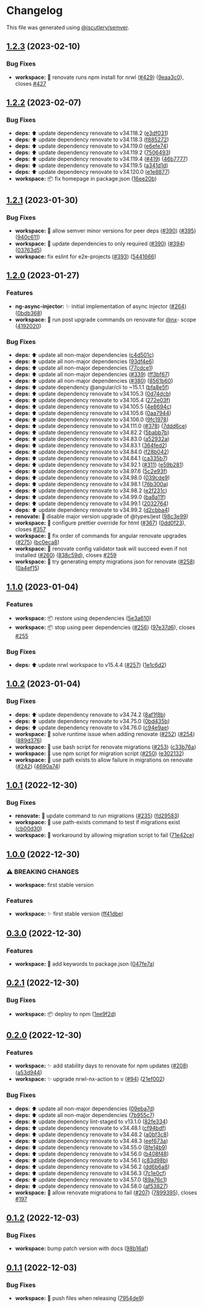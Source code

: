 # Changelog

This file was generated using [@jscutlery/semver](https://github.com/jscutlery/semver).

## [1.2.3](https://github.com/nx-squeezer/squeezer/compare/workspace@1.2.2...workspace@1.2.3) (2023-02-10)


### Bug Fixes

* **workspace:** :bug: renovate runs npm install for nrwl ([#429](https://github.com/nx-squeezer/squeezer/issues/429)) ([9eaa3c0](https://github.com/nx-squeezer/squeezer/commit/9eaa3c08e9f521dc7e22b2591de1b045521430d4)), closes [#427](https://github.com/nx-squeezer/squeezer/issues/427)

## [1.2.2](https://github.com/nx-squeezer/squeezer/compare/workspace@1.2.1...workspace@1.2.2) (2023-02-07)


### Bug Fixes

* **deps:** :arrow_up: update dependency renovate to v34.118.2 ([e3df031](https://github.com/nx-squeezer/squeezer/commit/e3df03159286d3236e0126a1b983bbaad2d55050))
* **deps:** :arrow_up: update dependency renovate to v34.118.3 ([f885272](https://github.com/nx-squeezer/squeezer/commit/f8852721bd5c168d1f882d75918ef115b9534f1b))
* **deps:** :arrow_up: update dependency renovate to v34.119.0 ([e6efe74](https://github.com/nx-squeezer/squeezer/commit/e6efe74ec1a723630eec04e34693a94d854ff1e2))
* **deps:** :arrow_up: update dependency renovate to v34.119.2 ([7506493](https://github.com/nx-squeezer/squeezer/commit/75064939053406b84bb504eed5899205fc98bf85))
* **deps:** :arrow_up: update dependency renovate to v34.119.4 ([#419](https://github.com/nx-squeezer/squeezer/issues/419)) ([46b7777](https://github.com/nx-squeezer/squeezer/commit/46b7777902eceeaa8220cae89260d89eb3ef778e))
* **deps:** :arrow_up: update dependency renovate to v34.119.5 ([a341d1d](https://github.com/nx-squeezer/squeezer/commit/a341d1dbf78658c19dedf4af96b7f9c0e108d796))
* **deps:** :arrow_up: update dependency renovate to v34.120.0 ([e1e8877](https://github.com/nx-squeezer/squeezer/commit/e1e8877d218c79e034cc94c07b3f6dd59e50b417))
* **workspace:** :package: fix homepage in package.json ([16ee20b](https://github.com/nx-squeezer/squeezer/commit/16ee20bafd63ec5c139849b93ac79633595ba3e7))

## [1.2.1](https://github.com/nx-squeezer/squeezer/compare/workspace@1.2.0...workspace@1.2.1) (2023-01-30)


### Bug Fixes

* **workspace:** :pushpin: allow semver minor versions for peer deps ([#390](https://github.com/nx-squeezer/squeezer/issues/390)) ([#395](https://github.com/nx-squeezer/squeezer/issues/395)) ([940c611](https://github.com/nx-squeezer/squeezer/commit/940c6118bdee6e4c8cee0c1cfbcb2341592df30f))
* **workspace:** :pushpin: update dependencies to only required ([#390](https://github.com/nx-squeezer/squeezer/issues/390)) ([#394](https://github.com/nx-squeezer/squeezer/issues/394)) ([03763d5](https://github.com/nx-squeezer/squeezer/commit/03763d5adade6bdfec6aefc76282adeeb2083284))
* **workspace:** fix eslint for e2e-projects ([#393](https://github.com/nx-squeezer/squeezer/issues/393)) ([5441666](https://github.com/nx-squeezer/squeezer/commit/54416665a31b3fb552201bcde42a24c01880c132))

## [1.2.0](https://github.com/nx-squeezer/squeezer/compare/workspace@1.1.0...workspace@1.2.0) (2023-01-27)


### Features

* **ng-async-injector:** :sparkles: initial implementation of async injector ([#264](https://github.com/nx-squeezer/squeezer/issues/264)) ([0bdb368](https://github.com/nx-squeezer/squeezer/commit/0bdb3680a42b05a4882e7e6051b2ad7b3652d42e))
* **workspace:** :bug: run post upgrade commands on renovate for [@nx](https://github.com/nx)- scope ([4192020](https://github.com/nx-squeezer/squeezer/commit/41920207358ebba587c5f3b92f1c228b400078ca))


### Bug Fixes

* **deps:** :arrow_up: update all non-major dependencies ([c4d501c](https://github.com/nx-squeezer/squeezer/commit/c4d501c4ad9804594c3c6ce63f5d867105bbad83))
* **deps:** :arrow_up: update all non-major dependencies ([93df4e6](https://github.com/nx-squeezer/squeezer/commit/93df4e6ff20bde1c0d929296051a69c78924c257))
* **deps:** :arrow_up: update all non-major dependencies ([77cdce1](https://github.com/nx-squeezer/squeezer/commit/77cdce1d27acd142016c655925cca3cf4ab13a0a))
* **deps:** :arrow_up: update all non-major dependencies ([#339](https://github.com/nx-squeezer/squeezer/issues/339)) ([ff3bf67](https://github.com/nx-squeezer/squeezer/commit/ff3bf67c022b73e4ce1b393189600afb7bd57c44))
* **deps:** :arrow_up: update all non-major dependencies ([#380](https://github.com/nx-squeezer/squeezer/issues/380)) ([8561b60](https://github.com/nx-squeezer/squeezer/commit/8561b604bc025d2209284cb16a5ee9671aa19aca))
* **deps:** :arrow_up: update dependency @angular/cli to ~15.1.1 ([bfa8e5f](https://github.com/nx-squeezer/squeezer/commit/bfa8e5ff422fc573a020aa3d9538f3551f01ee29))
* **deps:** :arrow_up: update dependency renovate to v34.105.3 ([0d74dcb](https://github.com/nx-squeezer/squeezer/commit/0d74dcbc11b2fb40a9caa5fe6055b6485d23074a))
* **deps:** :arrow_up: update dependency renovate to v34.105.4 ([272e03f](https://github.com/nx-squeezer/squeezer/commit/272e03fc275ad6ec86e6c0c3cb8d10a0409079ab))
* **deps:** :arrow_up: update dependency renovate to v34.105.5 ([4e8694c](https://github.com/nx-squeezer/squeezer/commit/4e8694cae0b4c82cbb1999147bf52465369254fd))
* **deps:** :arrow_up: update dependency renovate to v34.105.6 ([0aa7944](https://github.com/nx-squeezer/squeezer/commit/0aa79441d0efed1453650b99863867e993485eb1))
* **deps:** :arrow_up: update dependency renovate to v34.106.0 ([9fc1978](https://github.com/nx-squeezer/squeezer/commit/9fc19783f08cefab4e3a36eff0cd0ec60ecabc4a))
* **deps:** :arrow_up: update dependency renovate to v34.111.0 ([#378](https://github.com/nx-squeezer/squeezer/issues/378)) ([7ddd6ce](https://github.com/nx-squeezer/squeezer/commit/7ddd6ce36973abb593f6a2c6c1449ca42d9a4539))
* **deps:** :arrow_up: update dependency renovate to v34.82.2 ([5babb7b](https://github.com/nx-squeezer/squeezer/commit/5babb7b4100b7f337714e46252165d7a34c9d4a3))
* **deps:** :arrow_up: update dependency renovate to v34.83.0 ([a52932a](https://github.com/nx-squeezer/squeezer/commit/a52932a09c5e9d4ea7aab42f22b8d2b83779387a))
* **deps:** :arrow_up: update dependency renovate to v34.83.1 ([364fed2](https://github.com/nx-squeezer/squeezer/commit/364fed22ab694078dfcd140cdbbceda6e461aa37))
* **deps:** :arrow_up: update dependency renovate to v34.84.0 ([f28b042](https://github.com/nx-squeezer/squeezer/commit/f28b0421a299c67f4ad9ac0b0137da18fa74e6c5))
* **deps:** :arrow_up: update dependency renovate to v34.84.1 ([ca335b7](https://github.com/nx-squeezer/squeezer/commit/ca335b7568ccf71fbebd83d725f29585924779b5))
* **deps:** :arrow_up: update dependency renovate to v34.92.1 ([#311](https://github.com/nx-squeezer/squeezer/issues/311)) ([e59b281](https://github.com/nx-squeezer/squeezer/commit/e59b28126912c0dc7cb05a51d1925d1486e12181))
* **deps:** :arrow_up: update dependency renovate to v34.97.6 ([5c2e93f](https://github.com/nx-squeezer/squeezer/commit/5c2e93fe977537a94d3242d1f8bed2ab1c672b86))
* **deps:** :arrow_up: update dependency renovate to v34.98.0 ([039cde9](https://github.com/nx-squeezer/squeezer/commit/039cde92c7e48bea97835fbb4f487c4ffb404d37))
* **deps:** :arrow_up: update dependency renovate to v34.98.1 ([76b300a](https://github.com/nx-squeezer/squeezer/commit/76b300a5a08d4ab5095a760185b6fce7d6568ba9))
* **deps:** :arrow_up: update dependency renovate to v34.98.2 ([e2f231c](https://github.com/nx-squeezer/squeezer/commit/e2f231c3ec267a0aa79e3f7d9e0692f7009d528c))
* **deps:** :arrow_up: update dependency renovate to v34.99.0 ([ba8a11f](https://github.com/nx-squeezer/squeezer/commit/ba8a11fd17634f27f73343c3056b58461c9ab4bf))
* **deps:** :arrow_up: update dependency renovate to v34.99.1 ([2032764](https://github.com/nx-squeezer/squeezer/commit/2032764068e6399cace173adc814e425e12d4e9f))
* **deps:** :arrow_up: update dependency renovate to v34.99.2 ([d2cbba4](https://github.com/nx-squeezer/squeezer/commit/d2cbba407fc28d5d1c975a66b85920a4296d8831))
* **renovate:** :bug: disable major version upgrade of @types/jest ([98c3e99](https://github.com/nx-squeezer/squeezer/commit/98c3e99b8cd841d9d3c15e8d4b31d43fa4d600d5))
* **workspace:** :bug: configure prettier override for html ([#367](https://github.com/nx-squeezer/squeezer/issues/367)) ([0dd0f23](https://github.com/nx-squeezer/squeezer/commit/0dd0f2312519c95b6a99b2ecc39d072af6da72aa)), closes [#357](https://github.com/nx-squeezer/squeezer/issues/357)
* **workspace:** :bug: fix order of commands for angular renovate upgrades ([#275](https://github.com/nx-squeezer/squeezer/issues/275)) ([bc0eca8](https://github.com/nx-squeezer/squeezer/commit/bc0eca8c29a0534814285227ac54dbc745f69906))
* **workspace:** :bug: renovate config validator task will succeed even if not installed ([#260](https://github.com/nx-squeezer/squeezer/issues/260)) ([838c59d](https://github.com/nx-squeezer/squeezer/commit/838c59d809dcc8567e69f6e1c64772e414aaa961)), closes [#259](https://github.com/nx-squeezer/squeezer/issues/259)
* **workspace:** :bug: try generating empty migrations json for renovate ([#258](https://github.com/nx-squeezer/squeezer/issues/258)) ([0a4ef15](https://github.com/nx-squeezer/squeezer/commit/0a4ef156c0655c554a58b45c0d835accc60c530a))

## [1.1.0](https://github.com/nx-squeezer/squeezer/compare/workspace@1.0.2...workspace@1.1.0) (2023-01-04)


### Features

* **workspace:** :package: restore using dependencies ([5e3a610](https://github.com/nx-squeezer/squeezer/commit/5e3a6109649ed11ce6cf15bafa5aa157f76bbabe))
* **workspace:** :package: stop using peer dependencies ([#256](https://github.com/nx-squeezer/squeezer/issues/256)) ([97e37d6](https://github.com/nx-squeezer/squeezer/commit/97e37d60a7d32b30136853c60d37ad3cc2f96599)), closes [#255](https://github.com/nx-squeezer/squeezer/issues/255)


### Bug Fixes

* **deps:** ⬆️ update nrwl workspace to v15.4.4 ([#257](https://github.com/nx-squeezer/squeezer/issues/257)) ([1e1c6d2](https://github.com/nx-squeezer/squeezer/commit/1e1c6d26c8bc192574c047ed2bdf53b12b393c6e))

## [1.0.2](https://github.com/nx-squeezer/squeezer/compare/workspace@1.0.1...workspace@1.0.2) (2023-01-04)


### Bug Fixes

* **deps:** :arrow_up: update dependency renovate to v34.74.2 ([8af1f8b](https://github.com/nx-squeezer/squeezer/commit/8af1f8b7198863f20c98d43e4c9df2b617133ac1))
* **deps:** :arrow_up: update dependency renovate to v34.75.0 ([0bd435b](https://github.com/nx-squeezer/squeezer/commit/0bd435bdc70a1762a0cb74623a9a552c14853631))
* **deps:** :arrow_up: update dependency renovate to v34.76.0 ([c94e9ae](https://github.com/nx-squeezer/squeezer/commit/c94e9ae6bab432f08b91655e7eaa942e33d5da01))
* **workspace:** :bug: solve runtime issue when adding renovate ([#252](https://github.com/nx-squeezer/squeezer/issues/252)) ([#254](https://github.com/nx-squeezer/squeezer/issues/254)) ([889d376](https://github.com/nx-squeezer/squeezer/commit/889d376d6063563cb9519ebefca2dd03d01715f3))
* **workspace:** :bug: use bash script for renovate migrations ([#253](https://github.com/nx-squeezer/squeezer/issues/253)) ([c33b76a](https://github.com/nx-squeezer/squeezer/commit/c33b76a2aaac4be910cb9081400b38ca9ab0e75f))
* **workspace:** :bug: use npm script for migration script ([#250](https://github.com/nx-squeezer/squeezer/issues/250)) ([e302132](https://github.com/nx-squeezer/squeezer/commit/e302132e5d04e7d5b7a073e355eb8e0591c9d9aa))
* **workspace:** :bug: use path exists to allow failure in migrations on renovate ([#242](https://github.com/nx-squeezer/squeezer/issues/242)) ([4690a74](https://github.com/nx-squeezer/squeezer/commit/4690a74a86a6dacaa56950bf49ef1ada38e2f757))

## [1.0.1](https://github.com/nx-squeezer/squeezer/compare/workspace@1.0.0...workspace@1.0.1) (2022-12-30)


### Bug Fixes

* **renovate:** :bug: update command to run migrations ([#235](https://github.com/nx-squeezer/squeezer/issues/235)) ([fd29583](https://github.com/nx-squeezer/squeezer/commit/fd2958323f0e3b6f91470eb10b406114bbc543a0))
* **workspace:** :bug: use path-exists command to test if migrations exist ([cb00d30](https://github.com/nx-squeezer/squeezer/commit/cb00d3037f2352472a4f55404e9b61091404e993))
* **workspace:** :bug: workaround by allowing migration script to fail ([71e42ce](https://github.com/nx-squeezer/squeezer/commit/71e42ce4fcc8fa7b7c36fac207a3e9b56b48722a))

## [1.0.0](https://github.com/nx-squeezer/squeezer/compare/workspace@0.3.0...workspace@1.0.0) (2022-12-30)


### ⚠ BREAKING CHANGES

* **workspace:** first stable version

### Features

* **workspace:** :sparkles: first stable version ([ff41dbe](https://github.com/nx-squeezer/squeezer/commit/ff41dbe785f64993da3c8c30288c645b1962d09b))

## [0.3.0](https://github.com/nx-squeezer/squeezer/compare/workspace@0.2.1...workspace@0.3.0) (2022-12-30)


### Features

* **workspace:** :memo: add keywords to package.json ([047fe7a](https://github.com/nx-squeezer/squeezer/commit/047fe7a8a88b1feec1b81c698c6f1004e7c4c901))

## [0.2.1](https://github.com/nx-squeezer/squeezer/compare/workspace@0.2.0...workspace@0.2.1) (2022-12-30)


### Bug Fixes

* **workspace:** :package: deploy to npm ([1ee9f2d](https://github.com/nx-squeezer/squeezer/commit/1ee9f2d2740c89e8a1d6bc24a258691342ad21e4))

## [0.2.0](https://github.com/nx-squeezer/squeezer/compare/workspace@0.1.2...workspace@0.2.0) (2022-12-30)


### Features

* **workspace:** :sparkles: add stability days to renovate for npm updates ([#208](https://github.com/nx-squeezer/squeezer/issues/208)) ([a53d944](https://github.com/nx-squeezer/squeezer/commit/a53d944e3d7a6262d3f035605a8ad331e9a2461a))
* **workspace:** :sparkles: upgrade nrwl-nx-action to v ([#94](https://github.com/nx-squeezer/squeezer/issues/94)) ([21ef002](https://github.com/nx-squeezer/squeezer/commit/21ef002175dc38bf56f2f0a43c6f59243987f449))


### Bug Fixes

* **deps:** :arrow_up: update all non-major dependencies ([09eba7d](https://github.com/nx-squeezer/squeezer/commit/09eba7dd1a609d714b6d7114dd4a28e68263b292))
* **deps:** :arrow_up: update all non-major dependencies ([7b955c7](https://github.com/nx-squeezer/squeezer/commit/7b955c7793d77bd89d3ad6bbccd5aa8f6aa7b130))
* **deps:** :arrow_up: update dependency lint-staged to v13.1.0 ([82fe334](https://github.com/nx-squeezer/squeezer/commit/82fe334930577531c4e7cbcebb60cf5baa491125))
* **deps:** :arrow_up: update dependency renovate to v34.48.1 ([cf94bdf](https://github.com/nx-squeezer/squeezer/commit/cf94bdff26a7590b7b64cf0c7e62cc1871756e69))
* **deps:** :arrow_up: update dependency renovate to v34.48.2 ([a0bf3c8](https://github.com/nx-squeezer/squeezer/commit/a0bf3c858d0aeec05dc9dccdd82562a1bc197d4f))
* **deps:** :arrow_up: update dependency renovate to v34.48.3 ([eef673a](https://github.com/nx-squeezer/squeezer/commit/eef673ac5cbd5f73c3ceac64ea50e9fdf00a3c1c))
* **deps:** :arrow_up: update dependency renovate to v34.55.0 ([8fe14b9](https://github.com/nx-squeezer/squeezer/commit/8fe14b9335009e9b826e8844b6ca8c6997569f5a))
* **deps:** :arrow_up: update dependency renovate to v34.56.0 ([b408f48](https://github.com/nx-squeezer/squeezer/commit/b408f4823ea6e90f86a094a76b413a14403c1eee))
* **deps:** :arrow_up: update dependency renovate to v34.56.1 ([c83d98b](https://github.com/nx-squeezer/squeezer/commit/c83d98b49cc717d0959d7bdfc4e6de94aa91cbc5))
* **deps:** :arrow_up: update dependency renovate to v34.56.2 ([dd6b6a8](https://github.com/nx-squeezer/squeezer/commit/dd6b6a8d724698f40c250072ac04610736a07eec))
* **deps:** :arrow_up: update dependency renovate to v34.56.3 ([7c1e0cf](https://github.com/nx-squeezer/squeezer/commit/7c1e0cf93445b21401e9b287c9f0e21a49f6cf00))
* **deps:** :arrow_up: update dependency renovate to v34.57.0 ([89a76c1](https://github.com/nx-squeezer/squeezer/commit/89a76c182bd9d7d9ac9297b3073b9561b4a19ce2))
* **deps:** :arrow_up: update dependency renovate to v34.58.0 ([af53827](https://github.com/nx-squeezer/squeezer/commit/af53827ad8466137a30e7b07d2ba56037e3358f7))
* **workspace:** :bug: allow renovate migrations to fail ([#207](https://github.com/nx-squeezer/squeezer/issues/207)) ([7899395](https://github.com/nx-squeezer/squeezer/commit/7899395877a0b7551daee0068fb11dfdb7f21eb7)), closes [#197](https://github.com/nx-squeezer/squeezer/issues/197)

## [0.1.2](https://github.com/nx-squeezer/squeezer/compare/workspace@0.1.1...workspace@0.1.2) (2022-12-03)

### Bug Fixes

- **workspace:** bump patch version with docs ([98b16af](https://github.com/nx-squeezer/squeezer/commit/98b16aff4f04c8c697b0e045bb4ba9f646106a7d))

## [0.1.1](https://github.com/nx-squeezer/squeezer/compare/workspace@0.1.0...workspace@0.1.1) (2022-12-03)

### Bug Fixes

- **workspace:** :wrench: push files when releasing ([7954de9](https://github.com/nx-squeezer/squeezer/commit/7954de9aa1ce7c383a420a6644b4ff1f2a68fb2a))
